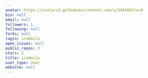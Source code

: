 ```yaml
---
avatar: https://avatars1.githubusercontent.com/u/2443691?v=4
bio: null
email: null
followers: 1
following: null
forks: null
login: icedmilo
open_issues: null
public_repos: 3
stars: 2
title: icedmilo
user_type: User
website: null
---
```

